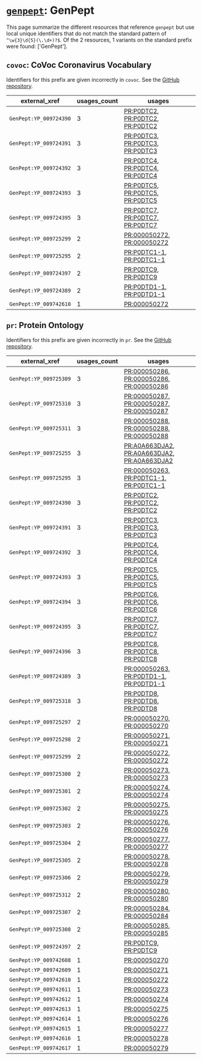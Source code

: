 # [`genpept`](https://bioregistry.io/genpept): GenPept

This page summarize the different resources that reference `genpept`
but use local unique identifiers that do not match the standard pattern of
`^\w{3}\d{5}(\.\d+)?$`. Of the 2 resources,
1 variants on the standard prefix were found: ['GenPept'].

## `covoc`: CoVoc Coronavirus Vocabulary

Identifiers for this prefix are given incorrectly in `covoc`. See the [GitHub repository](https://github.com/EBISPOT/covoc).

| external_xref          |   usages_count | usages                                                                                                                                                              |
|------------------------|----------------|---------------------------------------------------------------------------------------------------------------------------------------------------------------------|
| `GenPept:YP_009724390` |              3 | [PR:P0DTC2](http://purl.obolibrary.org/obo/PR_P0DTC2), [PR:P0DTC2](http://purl.obolibrary.org/obo/PR_P0DTC2), [PR:P0DTC2](http://purl.obolibrary.org/obo/PR_P0DTC2) |
| `GenPept:YP_009724391` |              3 | [PR:P0DTC3](http://purl.obolibrary.org/obo/PR_P0DTC3), [PR:P0DTC3](http://purl.obolibrary.org/obo/PR_P0DTC3), [PR:P0DTC3](http://purl.obolibrary.org/obo/PR_P0DTC3) |
| `GenPept:YP_009724392` |              3 | [PR:P0DTC4](http://purl.obolibrary.org/obo/PR_P0DTC4), [PR:P0DTC4](http://purl.obolibrary.org/obo/PR_P0DTC4), [PR:P0DTC4](http://purl.obolibrary.org/obo/PR_P0DTC4) |
| `GenPept:YP_009724393` |              3 | [PR:P0DTC5](http://purl.obolibrary.org/obo/PR_P0DTC5), [PR:P0DTC5](http://purl.obolibrary.org/obo/PR_P0DTC5), [PR:P0DTC5](http://purl.obolibrary.org/obo/PR_P0DTC5) |
| `GenPept:YP_009724395` |              3 | [PR:P0DTC7](http://purl.obolibrary.org/obo/PR_P0DTC7), [PR:P0DTC7](http://purl.obolibrary.org/obo/PR_P0DTC7), [PR:P0DTC7](http://purl.obolibrary.org/obo/PR_P0DTC7) |
| `GenPept:YP_009725299` |              2 | [PR:000050272](http://purl.obolibrary.org/obo/PR_000050272), [PR:000050272](http://purl.obolibrary.org/obo/PR_000050272)                                            |
| `GenPept:YP_009725295` |              2 | [PR:P0DTC1-1](http://purl.obolibrary.org/obo/PR_P0DTC1-1), [PR:P0DTC1-1](http://purl.obolibrary.org/obo/PR_P0DTC1-1)                                                |
| `GenPept:YP_009724397` |              2 | [PR:P0DTC9](http://purl.obolibrary.org/obo/PR_P0DTC9), [PR:P0DTC9](http://purl.obolibrary.org/obo/PR_P0DTC9)                                                        |
| `GenPept:YP_009724389` |              2 | [PR:P0DTD1-1](http://purl.obolibrary.org/obo/PR_P0DTD1-1), [PR:P0DTD1-1](http://purl.obolibrary.org/obo/PR_P0DTD1-1)                                                |
| `GenPept:YP_009742610` |              1 | [PR:000050272](http://purl.obolibrary.org/obo/PR_000050272)                                                                                                         |

## `pr`: Protein Ontology

Identifiers for this prefix are given incorrectly in `pr`. See the [GitHub repository](https://github.com/PROconsortium/PRoteinOntology).

| external_xref          |   usages_count | usages                                                                                                                                                                                      |
|------------------------|----------------|---------------------------------------------------------------------------------------------------------------------------------------------------------------------------------------------|
| `GenPept:YP_009725309` |              3 | [PR:000050286](http://purl.obolibrary.org/obo/PR_000050286), [PR:000050286](http://purl.obolibrary.org/obo/PR_000050286), [PR:000050286](http://purl.obolibrary.org/obo/PR_000050286)       |
| `GenPept:YP_009725310` |              3 | [PR:000050287](http://purl.obolibrary.org/obo/PR_000050287), [PR:000050287](http://purl.obolibrary.org/obo/PR_000050287), [PR:000050287](http://purl.obolibrary.org/obo/PR_000050287)       |
| `GenPept:YP_009725311` |              3 | [PR:000050288](http://purl.obolibrary.org/obo/PR_000050288), [PR:000050288](http://purl.obolibrary.org/obo/PR_000050288), [PR:000050288](http://purl.obolibrary.org/obo/PR_000050288)       |
| `GenPept:YP_009725255` |              3 | [PR:A0A663DJA2](http://purl.obolibrary.org/obo/PR_A0A663DJA2), [PR:A0A663DJA2](http://purl.obolibrary.org/obo/PR_A0A663DJA2), [PR:A0A663DJA2](http://purl.obolibrary.org/obo/PR_A0A663DJA2) |
| `GenPept:YP_009725295` |              3 | [PR:000050263](http://purl.obolibrary.org/obo/PR_000050263), [PR:P0DTC1-1](http://purl.obolibrary.org/obo/PR_P0DTC1-1), [PR:P0DTC1-1](http://purl.obolibrary.org/obo/PR_P0DTC1-1)           |
| `GenPept:YP_009724390` |              3 | [PR:P0DTC2](http://purl.obolibrary.org/obo/PR_P0DTC2), [PR:P0DTC2](http://purl.obolibrary.org/obo/PR_P0DTC2), [PR:P0DTC2](http://purl.obolibrary.org/obo/PR_P0DTC2)                         |
| `GenPept:YP_009724391` |              3 | [PR:P0DTC3](http://purl.obolibrary.org/obo/PR_P0DTC3), [PR:P0DTC3](http://purl.obolibrary.org/obo/PR_P0DTC3), [PR:P0DTC3](http://purl.obolibrary.org/obo/PR_P0DTC3)                         |
| `GenPept:YP_009724392` |              3 | [PR:P0DTC4](http://purl.obolibrary.org/obo/PR_P0DTC4), [PR:P0DTC4](http://purl.obolibrary.org/obo/PR_P0DTC4), [PR:P0DTC4](http://purl.obolibrary.org/obo/PR_P0DTC4)                         |
| `GenPept:YP_009724393` |              3 | [PR:P0DTC5](http://purl.obolibrary.org/obo/PR_P0DTC5), [PR:P0DTC5](http://purl.obolibrary.org/obo/PR_P0DTC5), [PR:P0DTC5](http://purl.obolibrary.org/obo/PR_P0DTC5)                         |
| `GenPept:YP_009724394` |              3 | [PR:P0DTC6](http://purl.obolibrary.org/obo/PR_P0DTC6), [PR:P0DTC6](http://purl.obolibrary.org/obo/PR_P0DTC6), [PR:P0DTC6](http://purl.obolibrary.org/obo/PR_P0DTC6)                         |
| `GenPept:YP_009724395` |              3 | [PR:P0DTC7](http://purl.obolibrary.org/obo/PR_P0DTC7), [PR:P0DTC7](http://purl.obolibrary.org/obo/PR_P0DTC7), [PR:P0DTC7](http://purl.obolibrary.org/obo/PR_P0DTC7)                         |
| `GenPept:YP_009724396` |              3 | [PR:P0DTC8](http://purl.obolibrary.org/obo/PR_P0DTC8), [PR:P0DTC8](http://purl.obolibrary.org/obo/PR_P0DTC8), [PR:P0DTC8](http://purl.obolibrary.org/obo/PR_P0DTC8)                         |
| `GenPept:YP_009724389` |              3 | [PR:000050263](http://purl.obolibrary.org/obo/PR_000050263), [PR:P0DTD1-1](http://purl.obolibrary.org/obo/PR_P0DTD1-1), [PR:P0DTD1-1](http://purl.obolibrary.org/obo/PR_P0DTD1-1)           |
| `GenPept:YP_009725318` |              3 | [PR:P0DTD8](http://purl.obolibrary.org/obo/PR_P0DTD8), [PR:P0DTD8](http://purl.obolibrary.org/obo/PR_P0DTD8), [PR:P0DTD8](http://purl.obolibrary.org/obo/PR_P0DTD8)                         |
| `GenPept:YP_009725297` |              2 | [PR:000050270](http://purl.obolibrary.org/obo/PR_000050270), [PR:000050270](http://purl.obolibrary.org/obo/PR_000050270)                                                                    |
| `GenPept:YP_009725298` |              2 | [PR:000050271](http://purl.obolibrary.org/obo/PR_000050271), [PR:000050271](http://purl.obolibrary.org/obo/PR_000050271)                                                                    |
| `GenPept:YP_009725299` |              2 | [PR:000050272](http://purl.obolibrary.org/obo/PR_000050272), [PR:000050272](http://purl.obolibrary.org/obo/PR_000050272)                                                                    |
| `GenPept:YP_009725300` |              2 | [PR:000050273](http://purl.obolibrary.org/obo/PR_000050273), [PR:000050273](http://purl.obolibrary.org/obo/PR_000050273)                                                                    |
| `GenPept:YP_009725301` |              2 | [PR:000050274](http://purl.obolibrary.org/obo/PR_000050274), [PR:000050274](http://purl.obolibrary.org/obo/PR_000050274)                                                                    |
| `GenPept:YP_009725302` |              2 | [PR:000050275](http://purl.obolibrary.org/obo/PR_000050275), [PR:000050275](http://purl.obolibrary.org/obo/PR_000050275)                                                                    |
| `GenPept:YP_009725303` |              2 | [PR:000050276](http://purl.obolibrary.org/obo/PR_000050276), [PR:000050276](http://purl.obolibrary.org/obo/PR_000050276)                                                                    |
| `GenPept:YP_009725304` |              2 | [PR:000050277](http://purl.obolibrary.org/obo/PR_000050277), [PR:000050277](http://purl.obolibrary.org/obo/PR_000050277)                                                                    |
| `GenPept:YP_009725305` |              2 | [PR:000050278](http://purl.obolibrary.org/obo/PR_000050278), [PR:000050278](http://purl.obolibrary.org/obo/PR_000050278)                                                                    |
| `GenPept:YP_009725306` |              2 | [PR:000050279](http://purl.obolibrary.org/obo/PR_000050279), [PR:000050279](http://purl.obolibrary.org/obo/PR_000050279)                                                                    |
| `GenPept:YP_009725312` |              2 | [PR:000050280](http://purl.obolibrary.org/obo/PR_000050280), [PR:000050280](http://purl.obolibrary.org/obo/PR_000050280)                                                                    |
| `GenPept:YP_009725307` |              2 | [PR:000050284](http://purl.obolibrary.org/obo/PR_000050284), [PR:000050284](http://purl.obolibrary.org/obo/PR_000050284)                                                                    |
| `GenPept:YP_009725308` |              2 | [PR:000050285](http://purl.obolibrary.org/obo/PR_000050285), [PR:000050285](http://purl.obolibrary.org/obo/PR_000050285)                                                                    |
| `GenPept:YP_009724397` |              2 | [PR:P0DTC9](http://purl.obolibrary.org/obo/PR_P0DTC9), [PR:P0DTC9](http://purl.obolibrary.org/obo/PR_P0DTC9)                                                                                |
| `GenPept:YP_009742608` |              1 | [PR:000050270](http://purl.obolibrary.org/obo/PR_000050270)                                                                                                                                 |
| `GenPept:YP_009742609` |              1 | [PR:000050271](http://purl.obolibrary.org/obo/PR_000050271)                                                                                                                                 |
| `GenPept:YP_009742610` |              1 | [PR:000050272](http://purl.obolibrary.org/obo/PR_000050272)                                                                                                                                 |
| `GenPept:YP_009742611` |              1 | [PR:000050273](http://purl.obolibrary.org/obo/PR_000050273)                                                                                                                                 |
| `GenPept:YP_009742612` |              1 | [PR:000050274](http://purl.obolibrary.org/obo/PR_000050274)                                                                                                                                 |
| `GenPept:YP_009742613` |              1 | [PR:000050275](http://purl.obolibrary.org/obo/PR_000050275)                                                                                                                                 |
| `GenPept:YP_009742614` |              1 | [PR:000050276](http://purl.obolibrary.org/obo/PR_000050276)                                                                                                                                 |
| `GenPept:YP_009742615` |              1 | [PR:000050277](http://purl.obolibrary.org/obo/PR_000050277)                                                                                                                                 |
| `GenPept:YP_009742616` |              1 | [PR:000050278](http://purl.obolibrary.org/obo/PR_000050278)                                                                                                                                 |
| `GenPept:YP_009742617` |              1 | [PR:000050279](http://purl.obolibrary.org/obo/PR_000050279)                                                                                                                                 |

